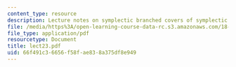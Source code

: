 ```yaml
---
content_type: resource
description: Lecture notes on symplectic branched covers of symplectic 4-manifolds.
file: /media/https%3A/open-learning-course-data-rc.s3.amazonaws.com/18-966-geometry-of-manifolds-spring-2007/66f491c36656f58fae838a375df8e949_lect23.pdf
file_type: application/pdf
resourcetype: Document
title: lect23.pdf
uid: 66f491c3-6656-f58f-ae83-8a375df8e949
---
```

